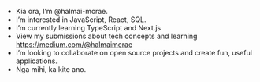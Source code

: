 -  Kia ora, I’m @halmai-mcrae.
-  I’m interested in JavaScript, React, SQL. 
-  I’m currently learning TypeScript and Next.js 
-  View my submissions about tech concepts and learning https://medium.com/@halmaimcrae
-  I’m looking to collaborate on open source projects and create fun, useful applications.
-  Nga mihi, ka kite ano. 
<!---
halmai-mcrae/halmai-mcrae is a ✨ special ✨ repository because its `README.md` (this file) appears on your GitHub profile.
You can click the Preview link to take a look at your changes.
--->

